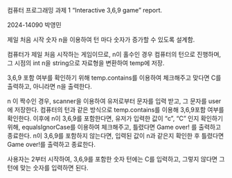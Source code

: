 컴퓨터 프로그래밍 과제 1 “Interactive 3,6,9 game” report.

2024-14090 박영민

제일 처음 시작 숫자 n을 이용하여 턴 마다 숫자가 증가할 수 있도록 설계함.

컴퓨터가 제일 처음 시작하는 게임이므로, n이 홀수인 경우 컴퓨터의 턴으로 진행하며, 그 시점의 int n을 string으로 자료형을 변환하여 temp에 저장.

3,6,9 포함 여부를 확인하기 위해 temp.contains를 이용하여 체크해주고 맞다면 C를 출력하고, 아니라면 n을 출력한다.

n 이 짝수인 경우, scanner을 이용하여 유저로부터 문자를 입력 받고, 그 문자를 user에 저장한다. 컴퓨터의 턴과 같은 방식으로 temp.contains를 이용해 3,6,9포함 여부를 확인한다. 이후에 n이 3,6,9를 포함한다면, 유저가 입력한 값이 “c”, “C” 인지 확인하기 위해, equalsIgnorCase를 이용하여 체크해주고, 틀렸다면 Game over! 를 출력하고 종료한다.
n이 3,6,9를 포함하지 않는다면, 입력된 값이 n과 같은지 확인한 후 틀렸다면 Game over!를 출력하고 종료한다.



사용자는 2부터 시작하여, 3,6,9를 포함한 숫자 턴에는 C를 입력하고, 그렇지 않다면 그 턴에 맞는 숫자를 입력하면 된다.



